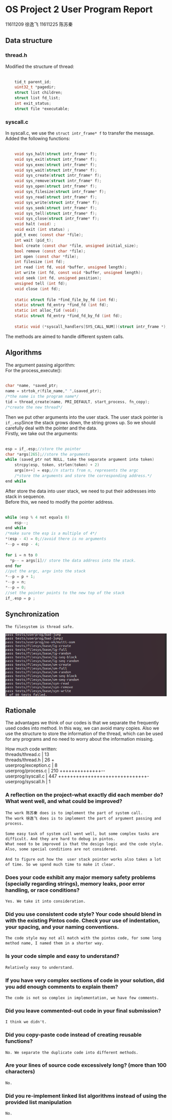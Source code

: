 # OS Project 2 User Program Report

11611209 徐逸飞
11611225 陈苏秦

## Data structure  

### thread.h

Modified the structure of thread:

```c

    tid_t parent_id;
    uint32_t *pagedir;
    struct list children;
    struct list fd_list;
    int exit_status;
    struct file *executable;  

```

### syscall.c  

In syscall.c, we use the `struct intr_frame* f` to transfer the message.  
Added the following functions:  

```c

    void sys_halt(struct intr_frame* f);  
    void sys_exit(struct intr_frame* f);  
    void sys_exec(struct intr_frame* f);  
    void sys_wait(struct intr_frame* f);  
    void sys_create(struct intr_frame* f);
    void sys_remove(struct intr_frame* f);
    void sys_open(struct intr_frame* f);  
    void sys_filesize(struct intr_frame* f);
    void sys_read(struct intr_frame* f);  
    void sys_write(struct intr_frame* f);
    void sys_seek(struct intr_frame* f);  
    void sys_tell(struct intr_frame* f);  
    void sys_close(struct intr_frame* f);
    void halt (void) ;
    void exit (int status) ;
    pid_t exec (const char *file);
    int wait (pid_t);
    bool create (const char *file, unsigned initial_size);
    bool remove (const char *file);
    int open (const char *file);
    int filesize (int fd);
    int read (int fd, void *buffer, unsigned length);
    int write (int fd, const void *buffer, unsigned length);
    void seek (int fd, unsigned position);
    unsigned tell (int fd);
    void close (int fd);

    static struct file *find_file_by_fd (int fd);
    static struct fd_entry *find_fd (int fd);
    static int alloc_fid (void);
    static struct fd_entry *find_fd_by_fd (int fd);

    static void (*syscall_handlers[SYS_CALL_NUM])(struct intr_frame *);  

```  

The methods are aimed to handle different system calls.  

## Algorithms  

The argument passing algorithm:  
For the process_execute():

```c

char *name, *saved_ptr;
name = strtok_r(file_name," ",&saved_ptr);
/*the name is the program name*/
tid = thread_create(name, PRI_DEFAULT, start_process, fn_copy);
/*create the new thread*/

```

Then we put other arguments into the user stack. The user stack pointer is ```if_.esp```Since the stack grows down, the string  grows up. So we should carefully deal with the pointer and the data.  
Firstly, we take out the arguments:

```c

esp = if_.esp;//store the pointer
char *args[265];//store the arguments
while (saved_ptr not NULL, take the separate argument into token)
    strcpy(esp, token, strlen(token) + 2)
    args[n++] = esp;//n starts from n, represents the argc
    /*store the arguments and store the corresponding address.*/
end while
```

After store the data into user stack, we need to put their addresses into stack in sequence.  
Before this, we need to modify the pointer address.

```c

while (esp % 4 not equals 0)
    esp--;
end while
/*make sure the esp is a multiple of 4*/
*(esp - 4) = 0;//avoid there is no arguments
*--p = esp - 4;

for i = n to 0
  *p-- = args[i]// store the data address into the stack.
end for
//put the argc, argv into the stack
*--p = p + 1;
*--p = n;
*--p = 0;
//set the pointer points to the new top of the stack
if_.esp = p ;
```

## Synchronization  

    The filesystem is thread safe.
![](pintos.png)

## Rationale  

The advantages we think of our codes is that we separate the frequently used codes into method. In this way, we can avoid many copies. Also we use the structure to store the information of the thread, which can be used for any programs and no need to worry about the information missing.

How much code written:  
threads/thread.c | 13  
threads/thread.h | 26 +  
userprog/exception.c | 8  
userprog/process.c | 210 ++++++++++++++--  
userprog/syscall.c | 447 ++++++++++++++++++++++++++++++-  
userprog/syscall.h | 1  

### A reflection on the project–what exactly did each member do? What went well, and what could be improved?

    The work 陈苏秦 does is to implement the part of system call.
    The work 徐逸飞 does is to implement the part of argument passing and process.  

    Some easy task of system call went well, but some complex tasks are difficult. And they are hard to debug in pintos.  
    What need to be improved is that the design logic and the code style. Also, some special conditions are not considered.

    And to figure out how the  user stack pointer works also takes a lot of time. So we spend much time to make it clear.

### Does your code exhibit any major memory safety problems (specially regarding strings), memory leaks, poor error handling, or race conditions?

    Yes. We take it into consideration.

### Did you use consistent code style? Your code should blend in with the existing Pintos code. Check your use of indentation, your spacing, and your naming conventions.

    The code style may not all match with the pintos code, for some long method name, I named them in a shorter way.  

### Is your code simple and easy to understand?

    Relatively easy to understand.

### If you have very complex sections of code in your solution, did you add enough comments to explain them?

    The code is not so complex in implementation, we have few comments.

### Did you leave commented-out code in your final submission?

    I think we didn't.

### Did you copy-paste code instead of creating reusable functions?

    No. We separate the duplicate code into different methods.

### Are your lines of source code excessively long? (more than 100 characters)

    No.

### Did you re-implement linked list algorithms instead of using the provided list manipulation

    No.
